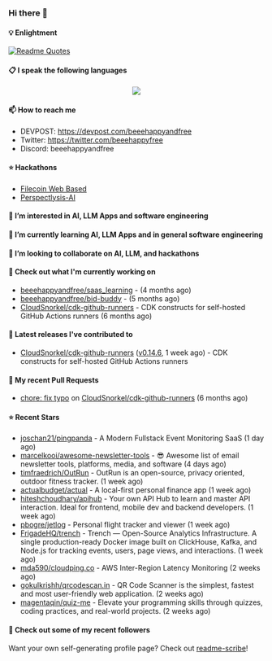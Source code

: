 ### Hi there 👋

#### 💡 Enlightment
[![Readme Quotes](https://quotes-github-readme.vercel.app/api?type=horizontal&theme=nord)](https://github.com/piyushsuthar/github-readme-quotes)

#### 📋 I speak the following languages

<p align="center">
  <a href="https://skillicons.dev">
    <img src="https://skillicons.dev/icons?i=git,kubernetes,docker,c,vim,terraform,python,typescript,java" />
  </a>
</p>


#### 📫 How to reach me
- DEVPOST: https://devpost.com/beeehappyandfree
- Twitter: https://twitter.com/beeehappyfree
- Discord: beeehappyandfree

#### ⭐️ Hackathons
- [Filecoin Web Based](https://devpost.com/software/youtube-dl-dweb)
- [Perspectlysis-AI](https://perspectlysis-ai.vercel.app)

#### 👀 I’m interested in AI, LLM Apps and software engineering

#### 🌱 I’m currently learning AI, LLM Apps and in general software engineering

#### 💞️ I’m looking to collaborate on AI, LLM, and hackathons

#### 👷 Check out what I'm currently working on

- [beeehappyandfree/saas_learning](https://github.com/beeehappyandfree/saas_learning) -  (4 months ago)
- [beeehappyandfree/bid-buddy](https://github.com/beeehappyandfree/bid-buddy) -  (5 months ago)
- [CloudSnorkel/cdk-github-runners](https://github.com/CloudSnorkel/cdk-github-runners) - CDK constructs for self-hosted GitHub Actions runners (6 months ago)

#### 🔭 Latest releases I've contributed to

- [CloudSnorkel/cdk-github-runners](https://github.com/CloudSnorkel/cdk-github-runners) ([v0.14.6](https://github.com/CloudSnorkel/cdk-github-runners/releases/tag/v0.14.6), 1 week ago) - CDK constructs for self-hosted GitHub Actions runners

#### 🔨 My recent Pull Requests

- [chore: fix typo](https://github.com/CloudSnorkel/cdk-github-runners/pull/542) on [CloudSnorkel/cdk-github-runners](https://github.com/CloudSnorkel/cdk-github-runners) (6 months ago)

#### ⭐ Recent Stars

- [joschan21/pingpanda](https://github.com/joschan21/pingpanda) - A Modern Fullstack Event Monitoring SaaS (1 day ago)
- [marcelkooi/awesome-newsletter-tools](https://github.com/marcelkooi/awesome-newsletter-tools) - 😎  Awesome list of email newsletter tools, platforms, media, and software (4 days ago)
- [timfraedrich/OutRun](https://github.com/timfraedrich/OutRun) - OutRun is an open-source, privacy oriented, outdoor fitness tracker. (1 week ago)
- [actualbudget/actual](https://github.com/actualbudget/actual) - A local-first personal finance app (1 week ago)
- [hiteshchoudhary/apihub](https://github.com/hiteshchoudhary/apihub) - Your own API Hub to learn and master API interaction. Ideal for frontend, mobile dev and backend developers.  (1 week ago)
- [pbogre/jetlog](https://github.com/pbogre/jetlog) - Personal flight tracker and viewer (1 week ago)
- [FrigadeHQ/trench](https://github.com/FrigadeHQ/trench) - Trench — Open-Source Analytics Infrastructure. A single production-ready Docker image built on ClickHouse, Kafka, and Node.js for tracking events, users, page views, and interactions. (1 week ago)
- [mda590/cloudping.co](https://github.com/mda590/cloudping.co) - AWS Inter-Region Latency Monitoring (2 weeks ago)
- [gokulkrishh/qrcodescan.in](https://github.com/gokulkrishh/qrcodescan.in) - QR Code Scanner is the simplest, fastest and most user-friendly web application. (2 weeks ago)
- [magentaqin/quiz-me](https://github.com/magentaqin/quiz-me) - Elevate your programming skills through quizzes, coding practices, and real-world projects. (2 weeks ago)

#### 👯 Check out some of my recent followers


Want your own self-generating profile page? Check out [readme-scribe](https://github.com/muesli/readme-scribe)!
